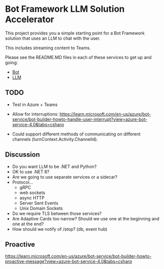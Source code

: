 # Bot Framework LLM Solution Accelerator

This project provides you a simple starting point for a Bot Framework solution that uses an LLM to chat with the user.

This includes streaming content to Teams.

Please see the README.MD files in each of these services to get up and going:

- [Bot](./bot/README.md)
- [LLM](./llm/README.md)

## TODO

- Test in Azure + Teams
- Allow for interruptions: <https://learn.microsoft.com/en-us/azure/bot-service/bot-builder-howto-handle-user-interrupt?view=azure-bot-service-4.0&tabs=csharp>

- Could support different methods of communicating on different channels (turnContext.Activity.ChannelId).

## Discussion

- Do you want LLM to be .NET and Python?
- OK to use .NET 8?
- Are we going to use separate services or a sidecar?
- Protocol...
  - gRPC
  - web sockets
  - async HTTP
  - Server Sent Events
  - Unix Domain Sockets
- Do we require TLS between those services?
- Are Adaptive Cards too narrow? Should we use one at the beginning and one at the end?
- How should we notify of /stop? (db, event hub)

## Proactive

<https://learn.microsoft.com/en-us/azure/bot-service/bot-builder-howto-proactive-message?view=azure-bot-service-4.0&tabs=csharp>
